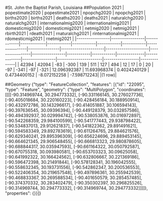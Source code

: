 #St. John the Baptist Parish, Louisiana
##Population 2021
| popestimate2020 | popestimate2021 | npopchg2020 | npopchg2021 | births2020 | births2021 | deaths2020 | deaths2021 | naturalchg2020 | naturalchg2021 | internationalmig2020 | internationalmig2021 | domesticmig2020 | domesticmig2021 | netmig2020 | netmig2021 |  rbirth2021  |  rdeath2021  | rnaturalchg2021 | rinternationalmig2021 | rdomesticmig2021 | rnetmig2021  |
|-----------------|-----------------|-------------|-------------|------------|------------|------------|------------|----------------|----------------|----------------------|----------------------|-----------------|-----------------|------------|------------|--------------|--------------|-----------------|-----------------------|------------------|--------------|
| 42394           | 42094           | -83         | -300        | 139        | 511        | 127        | 494        | 12             | 17             | 0                    | 20                   | -97             | -341            | -97        | -321       | 12.096392387 | 11.693968374 | 0.4024240129    | 0.4734400152          | -8.072152258     | -7.598712243|
|(1 row)|

##Geometry
{"type": "FeatureCollection", "features": [{"id": "22095", "type": "Feature", "geometry": {"type": "MultiPolygon", "coordinates": [[[[-90.314969744, 30.294773332], [-90.331166145, 30.276027736], [-90.405018684, 30.220160223], [-90.428456184, 30.188950914], [-90.432972786, 30.143296617], [-90.414051887, 30.106594143], [-90.397636545, 30.09396394], [-90.449128379, 30.032857586], [-90.494392937, 30.029994742], [-90.538053876, 30.016972897], [-90.542268359, 29.984100599], [-90.541777443, 29.938798422], [-90.534837013, 29.912621837], [-90.541822362, 29.891491621], [-90.594583349, 29.892783619], [-90.611264765, 29.884621576], [-90.629340241, 29.895396309], [-90.656224696, 29.889453145], [-90.664621345, 29.906548455], [-90.666813323, 29.980878605], [-90.688844317, 30.035947593], [-90.661164322, 30.050792587], [-90.670755318, 30.093980581], [-90.653703323, 30.09625058], [-90.641992322, 30.166424562], [-90.632806667, 30.221369186], [-90.596472398, 30.21491844], [-90.578128341, 30.196042555], [-90.558632345, 30.193731556], [-90.542862347, 30.200536553], [-90.522406354, 30.219657548], [-90.497896361, 30.255942539], [-90.468833367, 30.269588534], [-90.401650579, 30.285457485], [-90.374370332, 30.283402479], [-90.350302397, 30.296825526], [-90.314969744, 30.294773332], [-90.314969744, 30.294773332]]]]}, "properties": {}}]}
